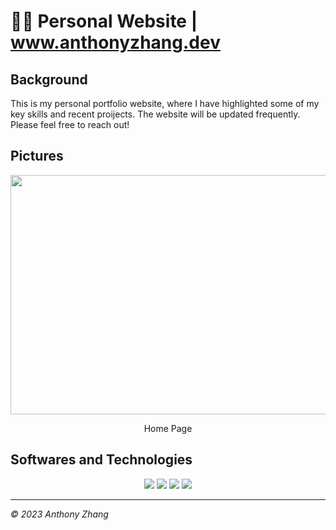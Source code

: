 # 👲🏼 Personal Website | www.anthonyzhang.dev

## Background

This is my personal portfolio website, where I have highlighted some of my key skills and recent proijects. The website will be updated frequently. Please feel free to reach out!

## Pictures
<div align="center">
  <img src="public/homepage.png" width="666" height="383">
</div>
<p align="center">
  Home Page
</p>

## Softwares and Technologies

<div align="center">
  <img src ="https://img.shields.io/badge/javascript-%23323330.svg?style=for-the-badge&logo=javascript&logoColor=%23F7DF1E"/>
<img src ="https://img.shields.io/badge/react-%2320232a.svg?style=for-the-badge&logo=react&logoColor=%2361DAFB" />
  <img src ="https://img.shields.io/badge/node.js-6DA55F?style=for-the-badge&logo=node.js&logoColor=white)DF1E"/>
   <img src ="https://img.shields.io/badge/Tailwind%20CSS-06B6D4.svg?style=for-the-badge&logo=Tailwind-CSS&logoColor=white"/>
</div>

---
*© 2023 Anthony Zhang*
